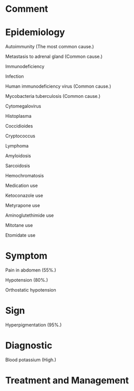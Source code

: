 # Comment

# Epidemiology

Autoimmunity
(The most common cause.)

Metastasis to adrenal gland
(Common cause.)

Immunodeficiency

Infection

Human immunodeficiency virus
(Common cause.)

Mycobacteria tuberculosis
(Common cause.)

Cytomegalovirus

Histoplasma

Coccidioides

Cryptococcus

Lymphoma

Amyloidosis

Sarcoidosis

Hemochromatosis

Medication use

Ketoconazole use

Metyrapone use

Aminoglutethimide use

Mitotane use

Etomidate use

# Symptom

Pain in abdomen
(55%.)

Hypotension
(80%.)

Orthostatic hypotension

# Sign

Hyperpigmentation
(95%.)

# Diagnostic

Blood potassium
(High.)

# Treatment and Management
